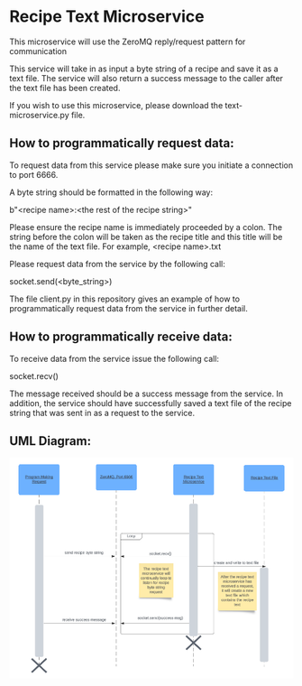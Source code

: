 # **Recipe Text Microservice**

This microservice will use the ZeroMQ reply/request pattern for communication

This service will take in as input a byte string of a recipe and save it as a text file.
The service will also return a success message to the caller after the text
file has been created.

If you wish to use this microservice, please download the text-microservice.py file.

## **How to programmatically request data:**

To request data from this service please make sure you initiate a connection to
port 6666.

A byte string should be formatted in the following way:

b\"\<recipe name\>\:\<the rest of the recipe string\>\"

Please ensure the recipe name is immediately proceeded by a colon. The string
before the colon will be taken as the recipe title and this title will
be the name of the text file. For example, \<recipe name\>.txt

Please request data from the service by the following call:

socket.send(<byte_string>)

The file client.py in this repository gives an example of how to 
programmatically request data from the service in further detail.

## **How to programmatically receive data:**

To receive data from the service issue the following call:

socket.recv()

The message received should be a success message from the service. In addition, 
the service should have successfully saved a text file of the recipe string 
that was sent in as a request to the service.


## **UML Diagram:**

<p align="center">
    <img src="./diagram.png">
</p>





